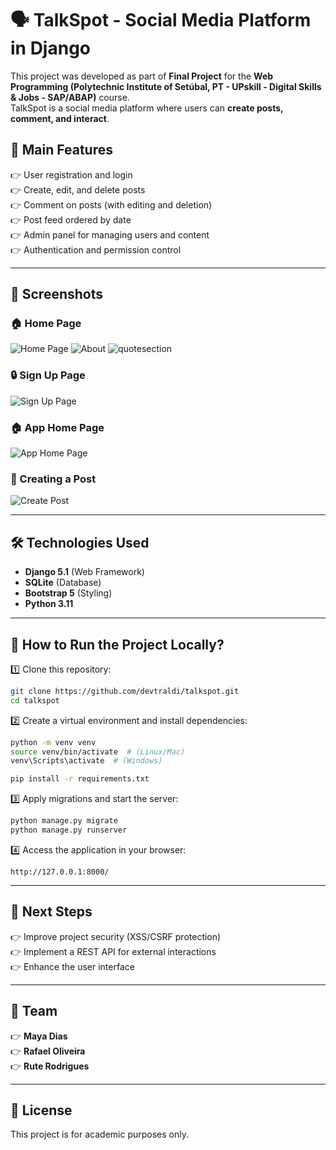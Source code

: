 # 🗣️ TalkSpot - Social Media Platform in Django

This project was developed as part of **Final Project** for the **Web Programming (Polytechnic Institute of Setúbal, PT - UPskill - Digital Skills & Jobs - SAP/ABAP)** course.  
TalkSpot is a social media platform where users can **create posts, comment, and interact**.

## 📌 Main Features  
👉 User registration and login  
👉 Create, edit, and delete posts  
👉 Comment on posts (with editing and deletion)  
👉 Post feed ordered by date  
👉 Admin panel for managing users and content  
👉 Authentication and permission control  

---

## 📸 Screenshots  

### 🏠 Home Page  
![Home Page](TalkSpot/screenshots/home.png)
![About](TalkSpot/screenshots/about.png)
![quotesection](TalkSpot/screenshots/quotesection.png)

### 🔒 Sign Up Page  
![Sign Up Page](TalkSpot/screenshots/signup.png)

### 🏠 App Home Page  
![App Home Page](TalkSpot/screenshots/app.png)

### 📝 Creating a Post  
![Create Post](TalkSpot/screenshots/create_post.png)


---

## 🛠️ Technologies Used  
- **Django 5.1** (Web Framework)  
- **SQLite** (Database)  
- **Bootstrap 5** (Styling)  
- **Python 3.11**  

---

## 🚀 How to Run the Project Locally?  

1️⃣ Clone this repository:  
```sh
git clone https://github.com/devtraldi/talkspot.git
cd talkspot
```

2️⃣ Create a virtual environment and install dependencies:  
```sh
python -m venv venv
source venv/bin/activate  # (Linux/Mac)
venv\Scripts\activate  # (Windows)

pip install -r requirements.txt
```

3️⃣ Apply migrations and start the server:  
```sh
python manage.py migrate
python manage.py runserver
```

4️⃣ Access the application in your browser:  
```
http://127.0.0.1:8000/
```

---

## 📌 Next Steps  
👉 Improve project security (XSS/CSRF protection)  
👉 Implement a REST API for external interactions  
👉 Enhance the user interface  

---

## 👥 Team  
👉 **Maya Dias**  
👉 **Rafael Oliveira**  
👉 **Rute Rodrigues**  

---

## 📝 License  
This project is for academic purposes only.

